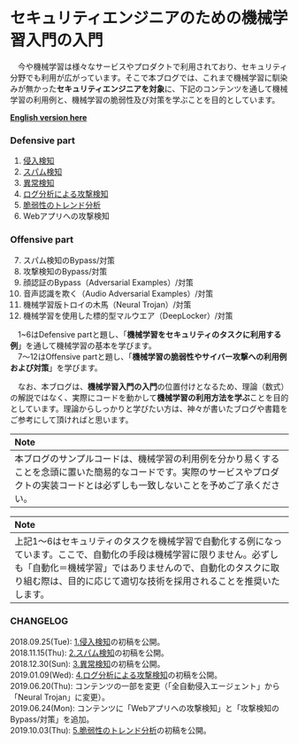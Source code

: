 # セキュリティエンジニアのための機械学習入門の入門

　今や機械学習は様々なサービスやプロダクトで利用されており、セキュリティ分野でも利用が広がっています。そこで本ブログでは、これまで機械学習に馴染みが無かった**セキュリティエンジニアを対象**に、下記のコンテンツを通して機械学習の利用例と、機械学習の脆弱性及び対策を学ぶことを目的としています。  

 **[English version here](./README_en.md)**  

### Defensive part
 1. [侵入検知](https://github.com/13o-bbr-bbq/machine_learning_security/blob/master/Security_and_MachineLearning/Chap1_IntrusionDetection.md)  
 2. [スパム検知](https://github.com/13o-bbr-bbq/machine_learning_security/blob/master/Security_and_MachineLearning/Chap2_SpamDetection.md)  
 3. [異常検知](https://github.com/13o-bbr-bbq/machine_learning_security/blob/master/Security_and_MachineLearning/Chap3_AnomalyDetection.md)  
 4. [ログ分析による攻撃検知](https://github.com/13o-bbr-bbq/machine_learning_security/blob/master/Security_and_MachineLearning/Chap4_AttackDetection.md)  
 5. [脆弱性のトレンド分析](https://github.com/13o-bbr-bbq/machine_learning_security/blob/master/Security_and_MachineLearning/Chap5_VulnerabilityTrend.md)  
 6. Webアプリへの攻撃検知  

### Offensive part
 7. スパム検知のBypass/対策  
 8. 攻撃検知のBypass/対策  
 9. 顔認証のBypass（Adversarial Examples）/対策  
 10. 音声認識を欺く（Audio Adversarial Examples）/対策  
 11. 機械学習版トロイの木馬（Neural Trojan）/対策  
 12. 機械学習を使用した標的型マルウエア（DeepLocker）/対策  

　1~6はDefensive partと題し、「**機械学習をセキュリティのタスクに利用する例**」を通して機械学習の基本を学びます。  
　7～12はOffensive partと題し、「**機械学習の脆弱性やサイバー攻撃への利用例および対策**」を学びます。  

　なお、本ブログは、**機械学習入門の入門**の位置付けとなるため、理論（数式）の解説ではなく、実際にコードを動かして**機械学習の利用方法を学ぶ**ことを目的としています。理論からしっかりと学びたい方は、神々が書いたブログや書籍をご参考にして頂ければと思います。  

| Note |
|:-----|
| 本ブログのサンプルコードは、機械学習の利用例を分かり易くすることを念頭に置いた簡易的なコードです。実際のサービスやプロダクトの実装コードとは必ずしも一致しないことを予めご了承ください。|

| Note |
|:-----|
| 上記1～6はセキュリティのタスクを機械学習で自動化する例になっています。ここで、自動化の手段は機械学習に限りません。必ずしも「自動化＝機械学習」ではありませんので、自動化のタスクに取り組む際は、目的に応じて適切な技術を採用されることを推奨いたします。|

### CHANGELOG
2018.09.25(Tue): [1.侵入検知](https://github.com/13o-bbr-bbq/machine_learning_security/blob/master/Security_and_MachineLearning/Chap1_IntrusionDetection.md)の初稿を公開。  
2018.11.15(Thu): [2.スパム検知](https://github.com/13o-bbr-bbq/machine_learning_security/blob/master/Security_and_MachineLearning/Chap2_SpamDetection.md)の初稿を公開。  
2018.12.30(Sun): [3.異常検知](https://github.com/13o-bbr-bbq/machine_learning_security/blob/master/Security_and_MachineLearning/Chap3_AnomalyDetection.md)の初稿を公開。  
2019.01.09(Wed): [4.ログ分析による攻撃検知](https://github.com/13o-bbr-bbq/machine_learning_security/blob/master/Security_and_MachineLearning/Chap4_AttackDetection.md)の初稿を公開。  
2019.06.20(Thu): コンテンツの一部を変更（「全自動侵入エージェント」から「Neural Trojan」に変更）。  
2019.06.24(Mon): コンテンツに「Webアプリへの攻撃検知」と「攻撃検知のBypass/対策」を追加。  
2019.10.03(Thu): [5.脆弱性のトレンド分析](https://github.com/13o-bbr-bbq/machine_learning_security/blob/master/Security_and_MachineLearning/Chap5_VulnerabilityTrend.md)の初稿を公開。  
